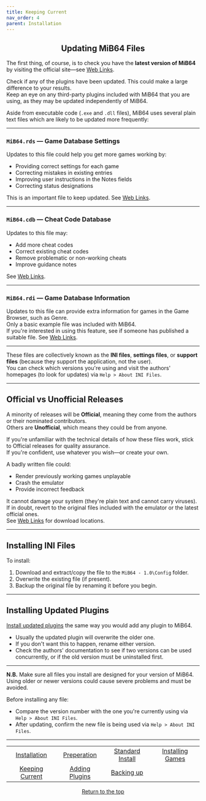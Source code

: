 ```yaml
---
title: Keeping Current
nav_order: 4
parent: Installation
---
```


## <center>Updating MiB64 Files</center>

The first thing, of course, is to check you have the **latest version of MiB64** by visiting the official site—see [Web Links](web_links).

Check if any of the plugins have been updated. This could make a large difference to your results.  
Keep an eye on any third-party plugins included with MiB64 that you are using, as they may be updated independently of MiB64.

Aside from executable code (`.exe` and `.dll` files), MiB64 uses several plain text files which are likely to be updated more frequently:

---

### `MiB64.rds` — Game Database Settings

Updates to this file could help you get more games working by:

- Providing correct settings for each game
- Correcting mistakes in existing entries
- Improving user instructions in the Notes fields
- Correcting status designations

This is an important file to keep updated. See [Web Links](web_links).

---

### `MiB64.cdb` — Cheat Code Database

Updates to this file may:

- Add more cheat codes
- Correct existing cheat codes
- Remove problematic or non-working cheats
- Improve guidance notes

See [Web Links](web_links).

---

### `MiB64.rdi` — Game Database Information

Updates to this file can provide extra information for games in the Game Browser, such as Genre.  
Only a basic example file was included with MiB64.  
If you're interested in using this feature, see if someone has published a suitable file. See [Web Links](web_links).

---

These files are collectively known as the **INI files**, **settings files**, or **support files** (because they support the application, not the user).  
You can check which versions you're using and visit the authors' homepages (to look for updates) via `Help > About INI Files`.

---

## Official vs Unofficial Releases

A minority of releases will be **Official**, meaning they come from the authors or their nominated contributors.  
Others are **Unofficial**, which means they could be from anyone.

If you're unfamiliar with the technical details of how these files work, stick to Official releases for quality assurance.  
If you're confident, use whatever you wish—or create your own.

A badly written file could:

- Render previously working games unplayable
- Crash the emulator
- Provide incorrect feedback

It cannot damage your system (they're plain text and cannot carry viruses).  
If in doubt, revert to the original files included with the emulator or the latest official ones.  
See [Web Links](web_links) for download locations.

---

## Installing INI Files

To install:

1. Download and extract/copy the file to the `MiB64 - 1.0\Config` folder.
2. Overwrite the existing file (if present).
3. Backup the original file by renaming it before you begin.

---

## Installing Updated Plugins

[Install updated plugins](additional_plugins) the same way you would add any plugin to MiB64.

- Usually the updated plugin will overwrite the older one.
- If you don't want this to happen, rename either version.
- Check the authors' documentation to see if two versions can be used concurrently, or if the old version must be uninstalled first.

---

**N.B.** Make sure all files you install are designed for your version of MiB64.  
Using older or newer versions could cause severe problems and must be avoided.

Before installing any file:

- Compare the version number with the one you're currently using via `Help > About INI Files`.
- After updating, confirm the new file is being used via `Help > About INI Files`.

---

<table align="center">
  <tr>
    <td style="text-align: center;">
      <a href="installation">Installation</a>
    </td>
    <td style="text-align: center;">
      <a href="preparing">Preperation</a>
    </td>
    <td style="text-align: center;">
      <a href="standard-install">Standard Install</a>
    </td>
    <td style="text-align: center;">
      <a href="installing-games">Installing Games</a>
    </td>
  </tr>
  <tr>
    <td style="text-align: center;">
      <a href="updating-files">Keeping Current</a>
    </td>
    <td style="text-align: center;">
      <a href="additional-plugins">Adding Plugins</a>
    </td>
    <td style="text-align: center;">
      <a href="backing-up">Backing up</a>
    </td>
    <td style="text-align: center;">&nbsp;</td>
  </tr>
</table>

<p style="text-align:center"><a href="#">Return to the top</a></p>

<!-- ClauseEcho: Updating Files Protocol Complete -->
